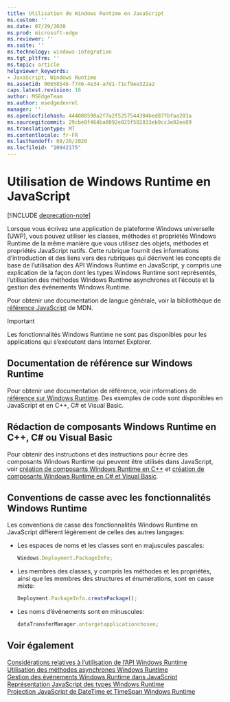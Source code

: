 ```yaml
---
title: Utilisation de Windows Runtime en JavaScript
ms.custom: ''
ms.date: 07/29/2020
ms.prod: microsoft-edge
ms.reviewer: ''
ms.suite: ''
ms.technology: windows-integration
ms.tgt_pltfrm: ''
ms.topic: article
helpviewer_keywords:
- JavaScript, Windows Runtime
ms.assetid: 90658546-f746-4e34-a7d1-71cf9ee322a2
caps.latest.revision: 16
author: MSEdgeTeam
ms.author: msedgedevrel
manager: ''
ms.openlocfilehash: 444008598a2f7a2f5257544304bed87fbfaa203a
ms.sourcegitcommit: 29cbe0f464ba0092e025f502833eb9cc3e02ee89
ms.translationtype: MT
ms.contentlocale: fr-FR
ms.lasthandoff: 08/20/2020
ms.locfileid: "10942175"
---
```

# Utilisation de Windows Runtime en JavaScript  

[!INCLUDE [deprecation-note](../includes/legacy-edge-note.md)]  

Lorsque vous écrivez une application de plateforme Windows universelle (UWP), vous pouvez utiliser les classes, méthodes et propriétés Windows Runtime de la même manière que vous utilisez des objets, méthodes et propriétés JavaScript natifs.  Cette rubrique fournit des informations d’introduction et des liens vers des rubriques qui décrivent les concepts de base de l’utilisation des API Windows Runtime en JavaScript, y compris une explication de la façon dont les types Windows Runtime sont représentés, l’utilisation des méthodes Windows Runtime asynchrones et l’écoute et la gestion des événements Windows Runtime.  

Pour obtenir une documentation de langue générale, voir la bibliothèque de [référence JavaScript][MDNJavascriptReference] de MDN.  

> [!IMPORTANT]
> Les fonctionnalités Windows Runtime ne sont pas disponibles pour les applications qui s’exécutent dans Internet Explorer.  

## Documentation de référence sur Windows Runtime  

Pour obtenir une documentation de référence, voir informations de [référence sur Windows Runtime][UwpApiIndex].  Des exemples de code sont disponibles en JavaScript et en C++, C# et Visual Basic.  

## Rédaction de composants Windows Runtime en C++, C# ou Visual Basic  

Pour obtenir des instructions et des instructions pour écrire des composants Windows Runtime qui peuvent être utilisés dans JavaScript, voir [création de composants Windows Runtime en C++][WindowsUwpWinrtCpp] et [création de composants Windows Runtime en C# et Visual Basic][WindowsUwpWinrtCsharpVb].  

## Conventions de casse avec les fonctionnalités Windows Runtime  

Les conventions de casse des fonctionnalités Windows Runtime en JavaScript diffèrent légèrement de celles des autres langages:  

*   Les espaces de noms et les classes sont en majuscules pascales:  
    
    ```javascript
    Windows.Deployment.PackageInfo;
    ```  
    
*   Les membres des classes, y compris les méthodes et les propriétés, ainsi que les membres des structures et énumérations, sont en casse mixte:  
    
    ```javascript
    Deployment.PackageInfo.createPackage();
    ```  
    
*   Les noms d’événements sont en minuscules:  
    
    ```javascript
    dataTransferManager.ontargetapplicationchosen;
    ```  

## Voir également  

[Considérations relatives à l’utilisation de l’API Windows Runtime][WindowsRuntimeConsiderationsApi]  
[Utilisation des méthodes asynchrones Windows Runtime][WindowsRuntimeAsynchronousMethods]   
[Gestion des événements Windows Runtime dans JavaScript][WindowsRuntimeEventsJavascript]   
[Représentation JavaScript des types Windows Runtime][WindowsRuntimeJavascriptTypes]   
[Projection JavaScript de DateTime et TimeSpan Windows Runtime][WindowsRuntimeDatetimeTimespan]  

<!-- links  -->  

[WindowsRuntimeConsiderationsApi]: ./considerations-when-using-the-windows-runtime-api.md "Éléments à prendre en compte lors de l’utilisation de l’API Windows Runtime | Documents Microsoft"  
[WindowsRuntimeEventsJavascript]: ./handling-windows-runtime-events-in-javascript.md "Gestion des événements Windows Runtime en JavaScript | Documents Microsoft"  
[WindowsRuntimeJavascriptTypes]: ./javascript-representation-of-windows-runtime-types.md "Représentation JavaScript des types Windows Runtime | Documents Microsoft"  
[WindowsRuntimeAsynchronousMethods]: ./using-windows-runtime-asynchronous-methods.md "Utilisation de méthodes asynchrones Windows Runtime | Documents Microsoft"  
[WindowsRuntimeDatetimeTimespan]: ./windows-runtime-datetime-and-timespan-representations.md "Représentations DateTime et TimeSpan Windows Runtime | Documents Microsoft"  

[UwpApiIndex]: /uwp/api/index "Espaces de noms UWP Windows | Documents Microsoft"  
[WindowsUwpWinrtCpp]: /windows/uwp/winrt-components/creating-windows-runtime-components-in-cpp "Composants Windows Runtime avec C++/CX | Documents Microsoft"  
[WindowsUwpWinrtCsharpVb]: /windows/uwp/winrt-components/creating-windows-runtime-components-in-csharp-and-visual-basic "Composants Windows Runtime avec C# et Visual Basic | Documents Microsoft"  

[MDNJavascriptReference]: https://developer.mozilla.org/docs/Web/JavaScript/Reference "Référence JavaScript | MDN"  
